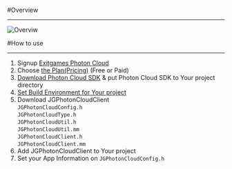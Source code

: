 #Overview
***

![Overviw](http://i.imgur.com/wXDruBI.png)

#How to use
***

1. Signup [Exitgames Photon Cloud](https://cloud.exitgames.com)
2. Choose [the Plan(Pricing)](https://cloud.exitgames.com/Pricing) (Free or Paid)
3. [Download Photon Cloud SDK](https://cloud.exitgames.com/Download) & put Photon Cloud SDK to Your project directory
4. [Set Build Environment for Your project](https://github.com/kimbobv22/JGPhotonCloudClient/wiki/Build-Setting-for-XCode)
5. Download JGPhotonCloudClient<br/>
`JGPhotonCloudConfig.h`<br/>
`JGPhotonCloudType.h`<br/>
`JGPhotonCloudUtil.h`<br/>
`JGPhotonCloudUtil.mm`<br/>
`JGPhotonCloudClient.h`<br/>
`JGPhotonCloudClient.mm`<br/>
6. Add JGPhotonCloudClient to Your project
7. Set your App Information on `JGPhotonCloudConfig.h`<br/>
